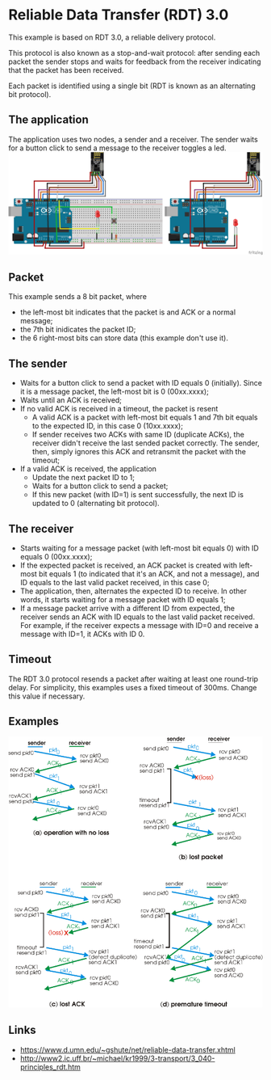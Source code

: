 # Reliable Data Transfer (RDT) 3.0

This example is based on RDT 3.0, a reliable delivery protocol.

This protocol is also known as a stop-and-wait protocol: after sending each packet the sender stops and waits for feedback from the receiver indicating that the packet has been received.

Each packet is identified using a single bit (RDT is known as an alternating bit protocol).

## The application
The application uses two nodes, a sender and a receiver. The sender waits for a button click to send a message to the receiver toggles a led.
![app](ceu-rdt3.png)

## Packet
This example sends a 8 bit packet, where
- the left-most bit indicates that the packet is and ACK or a normal message;
- the 7th bit inidicates the packet ID;
- the 6 right-most bits can store data (this example don't use it).

## The sender
- Waits for a button click to send a packet with ID equals 0 (initially). Since it is a message packet, the left-most bit is 0 (00xx.xxxx);
- Waits until an ACK is received;
- If no valid ACK is received in a timeout, the packet is resent
    - A valid ACK is a packet with left-most bit equals 1 and 7th bit equals to the expected ID, in this case 0 (10xx.xxxx);
    - If sender receives two ACKs with same ID (duplicate ACKs), the receiver didn't receive the last sended packet correctly. The sender, then, simply ignores this ACK and retransmit the packet with the timeout;
- If a valid ACK is received, the application
    - Update the next packet ID to 1;
    - Waits for a button click to send a packet;
    - If this new packet (with ID=1) is sent successfully, the next ID is updated to 0 (alternating bit protocol).

## The receiver
- Starts waiting for a message packet (with left-most bit equals 0) with ID equals 0 (00xx.xxxx);
- If the expected packet is received, an ACK packet is created with left-most bit equals 1 (to indicated that it's an ACK, and not a message), and ID equals to the last valid packet received, in this case 0;
- The application, then, alternates the expected ID to receive. In other words, it starts waiting for a message packet with ID equals 1;
- If a message packet arrive with a different ID from expected, the receiver sends an ACK with ID equals to the last valid packet received. For example, if the receiver expects a message with ID=0 and receive a message with ID=1, it ACKs with ID 0.

## Timeout
The RDT 3.0 protocol resends a packet after waiting at least one round-trip delay. For simplicity, this examples uses a fixed timeout of 300ms. Change this value if necessary.

## Examples
![examples](rdt30_examples.gif)

## Links
- https://www.d.umn.edu/~gshute/net/reliable-data-transfer.xhtml
- http://www2.ic.uff.br/~michael/kr1999/3-transport/3_040-principles_rdt.htm



